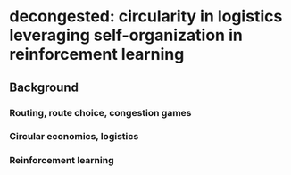 # decongested: circularity in logistics leveraging self-organization in reinforcement learning

## Background

### Routing, route choice, congestion games

### Circular economics, logistics  

### Reinforcement learning

